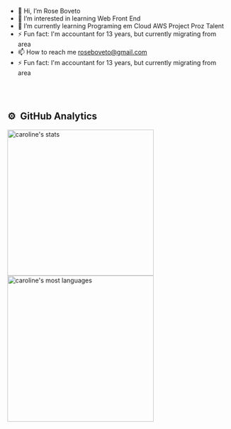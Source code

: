 - 👋 Hi, I’m Rose Boveto
- 👀 I’m interested in learning Web Front End
- 🌱 I’m currently learning Programing em Cloud AWS Project Proz Talent
- ⚡ Fun fact: I'm accountant for 13 years, but currently migrating from area
- 📫 How to reach me roseboveto@gmail.com
- ⚡ Fun fact: I'm accountant for 13 years, but currently migrating from area

<!---
Rose-Boveto/Rose-Boveto is a ✨ special ✨ repository because its `README.md` (this file) appears on your GitHub profile.
You can click the Preview link to take a look at your changes.
--->
<br> <br>

## ⚙️ &nbsp;GitHub Analytics

<p align="left">
<img width="330em" src="https://github-readme-stats.vercel.app/api?username=rose-boveto&show_icons=true&theme=transparent" alt="caroline's stats"/> <br>
<img width="330em" src="https://github-readme-stats.vercel.app/api/top-langs/?username=rose-boveto&layout=compact&theme=vision-friendly-dark" alt="caroline's most languages"/>
</p>

<br><br>

